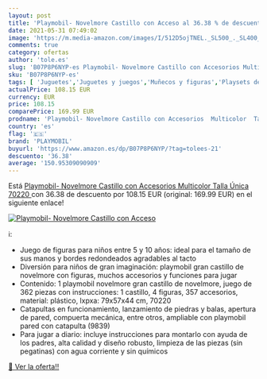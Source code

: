 ```yaml
---
layout: post
title: 'Playmobil- Novelmore Castillo con Acceso al 36.38 % de descuento'
date: 2021-05-31 07:49:02
image: 'https://m.media-amazon.com/images/I/512D5ojTNEL._SL500_._SL400_.jpg'
comments: true
category: ofertas
author: 'tole.es'
slug: 'B07P8P6NYP-es Playmobil- Novelmore Castillo con Accesorios Multicolor...'
sku: 'B07P8P6NYP-es'
tags: [ 'Juguetes','Juguetes y juegos','Muñecos y figuras','Playsets de figuras de juguete para niños','playmobil','playmobil-', ]
actualPrice: 108.15 EUR
currency: EUR
price: 108.15
comparePrice: 169.99 EUR
prodname: 'Playmobil- Novelmore Castillo con Accesorios  Multicolor  Talla Única  70220 '
country: 'es'
flag: '🇪🇸'
brand: 'PLAYMOBIL'
buyurl: 'https://www.amazon.es/dp/B07P8P6NYP/?tag=tolees-21'
descuento: '36.38'
average: '150.95309090909'
---
```


Está [Playmobil- Novelmore Castillo con Accesorios  Multicolor  Talla Única  70220 ](https://www.amazon.es/dp/B07P8P6NYP/?tag=tolees-21) con 36.38 de descuento por 108.15 EUR (original: 169.99 EUR) en el siguiente enlace!

[![Playmobil- Novelmore Castillo con Acceso](https://m.media-amazon.com/images/I/512D5ojTNEL._SL500_._SL400_.jpg)](https://www.amazon.es/dp/B07P8P6NYP/?tag=tolees-21)

ℹ️:

- Juego de figuras para niños entre 5 y 10 años: ideal para el tamaño de sus manos y bordes redondeados agradables al tacto
- Diversión para niños de gran imaginación: playmobil gran castillo de novelmore con figuras, muchos accesorios y funciones para jugar
- Contenido: 1 playmobil novelmore gran castillo de novelmore, juego de 362 piezas con instrucciones: 1 castillo, 4 figuras, 357 accesorios, material: plástico, lxpxa: 79x57x44 cm, 70220
- Catapultas en funcionamiento, lanzamiento de piedras y balas, apertura de pared, compuerta mecánica, entre otros, ampliable con playmobil pared con catapulta (9839)
- Para jugar a diario: incluye instrucciones para montarlo con ayuda de los padres, alta calidad y diseño robusto, limpieza de las piezas (sin pegatinas) con agua corriente y sin químicos

[🛒 Ver la oferta!!](https://www.amazon.es/dp/B07P8P6NYP/?tag=tolees-21)
